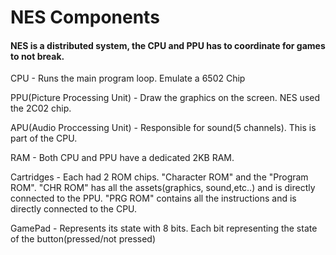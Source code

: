 # NES Components

#### NES is a distributed system, the CPU and PPU has to coordinate for games to not break. 

CPU - Runs the main program loop. Emulate a 6502 Chip

PPU(Picture Processing Unit) - Draw the graphics on the screen. NES used the 2C02 chip. 

APU(Audio Proccessing Unit) - Responsible for sound(5 channels). This is part of the CPU. 

RAM - Both CPU and PPU have a dedicated 2KB RAM. 

Cartridges - Each had 2 ROM chips. "Character ROM" and the "Program ROM". "CHR ROM" has all the assets(graphics, sound,etc..) and is directly connected to the PPU. "PRG ROM" contains all the instructions and is directly connected to the CPU.

GamePad - Represents its state with 8 bits. Each bit representing the state of the button(pressed/not pressed)
